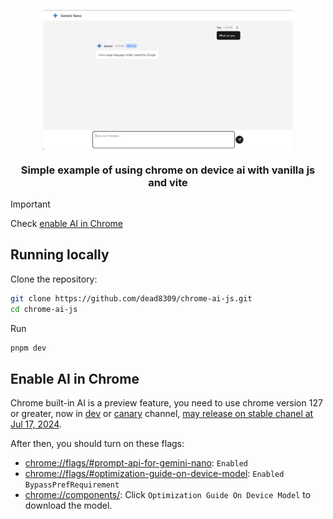 <p align="center">
    <a href="#">
    <img alt="demo" src="assets/demo.png" align="center" width="400" />
    </a>

</p>

<h3 align="center">Simple example of using chrome on device ai with vanilla js and vite</h3>


> [!IMPORTANT]
> Check [enable AI in Chrome](#enable-ai-in-chrome)

## Running locally

Clone the repository:

```bash
git clone https://github.com/dead8309/chrome-ai-js.git
cd chrome-ai-js
```

Run

```bash
pnpm dev
```


## Enable AI in Chrome

Chrome built-in AI is a preview feature, you need to use chrome version 127 or greater, now in [dev](https://www.google.com/chrome/dev/?extra=devchannel) or [canary](https://www.google.com/chrome/canary/) channel, [may release on stable chanel at Jul 17, 2024](https://chromestatus.com/roadmap).

After then, you should turn on these flags:

- [chrome://flags/#prompt-api-for-gemini-nano](chrome://flags/#prompt-api-for-gemini-nano): `Enabled`
- [chrome://flags/#optimization-guide-on-device-model](chrome://flags/#optimization-guide-on-device-model): `Enabled BypassPrefRequirement`
- [chrome://components/](chrome://components/): Click `Optimization Guide On Device Model` to download the model.


